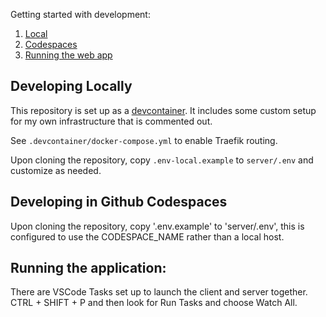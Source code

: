 Getting started with development:
1. [Local](#developing-locally)
2. [Codespaces](#developing-in-github-codespaces)
3. [Running the web app](#running-the-application)

## Developing Locally

This repository is set up as a [devcontainer](https://code.visualstudio.com/docs/devcontainers/containers). It includes some custom setup for my own infrastructure that is commented out.

See `.devcontainer/docker-compose.yml` to enable Traefik routing. 

Upon cloning the repository, copy `.env-local.example` to `server/.env` and customize as needed.  

## Developing in Github Codespaces

Upon cloning the repository, copy '.env.example' to 'server/.env', this is configured to use the CODESPACE_NAME rather than a local host.

## Running the application:

There are VSCode Tasks set up to launch the client and server together. CTRL + SHIFT + P and then look for Run Tasks and choose Watch All.

